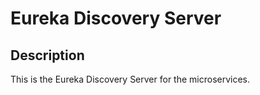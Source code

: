 # Eureka Discovery Server

## Description

This is the Eureka Discovery Server for the microservices.
